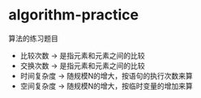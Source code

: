 # algorithm-practice
算法的练习题目

* 比较次数 → 是指元素和元素之间的比较
* 交换次数 → 是指元素和元素之间的比较
* 时间复杂度 → 随规模N的增大，按语句的执行次数来算
* 空间复杂度 → 随规模N的增大，按临时变量的增加来算
